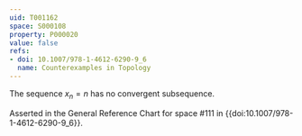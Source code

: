 ```yaml
---
uid: T001162
space: S000108
property: P000020
value: false
refs:
- doi: 10.1007/978-1-4612-6290-9_6
  name: Counterexamples in Topology
---
```


The sequence $x_n = n$ has no convergent subsequence.

Asserted in the General Reference Chart for space #111 in
{{doi:10.1007/978-1-4612-6290-9_6}}.
